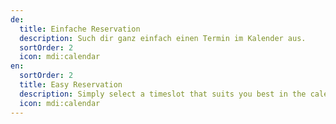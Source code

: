 ```yaml
---
de:
  title: Einfache Reservation
  description: Such dir ganz einfach einen Termin im Kalender aus.
  sortOrder: 2
  icon: mdi:calendar
en:
  sortOrder: 2
  title: Easy Reservation
  description: Simply select a timeslot that suits you best in the calendar.
  icon: mdi:calendar
---
```

